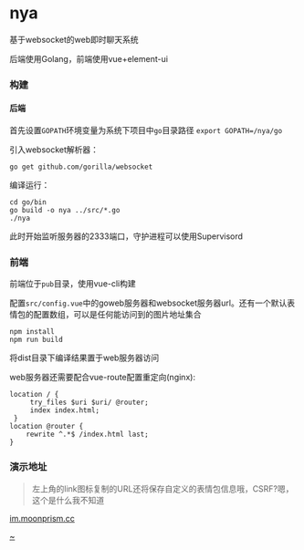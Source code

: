 # nya

基于websocket的web即时聊天系统

后端使用Golang，前端使用vue+element-ui

### 构建

#### 后端

首先设置`GOPATH`环境变量为系统下项目中`go`目录路径 `export GOPATH=/nya/go`

引入websocket解析器：
```shell
go get github.com/gorilla/websocket
```
编译运行：
```shell
cd go/bin
go build -o nya ../src/*.go
./nya
```
此时开始监听服务器的2333端口，守护进程可以使用Supervisord

### 前端

前端位于`pub`目录，使用vue-cli构建

配置`src/config.vue`中的goweb服务器和websocket服务器url。还有一个默认表情包的配置数组，可以是任何能访问到的图片地址集合

```
npm install
npm run build
```

将dist目录下编译结果置于web服务器访问

web服务器还需要配合vue-route配置重定向(nginx):
```
location / {
     try_files $uri $uri/ @router;
     index index.html;
 }
location @router {
    rewrite ^.*$ /index.html last;
}
```

### 演示地址

> 左上角的link图标复制的URL还将保存自定义的表情包信息哦，CSRF?嗯，这个是什么我不知道

[im.moonprism.cc](http://im.moonprism.cc)

[~](http://im.moonprism.cc/chat/github~/https%3A%2F%2Fassets-cdn.github.com%2Ffavicon.ico/%2Fstatic%2Fimg%2Fi2.png%2C%2Fstatic%2Fimg%2Fi3.png%2Chttp%3A%2F%2F7xk6io.com1.z0.glb.clouddn.com%2Fem%2FXgEasheU.png%2C%2Fstatic%2Fimg%2Fi5.png)
